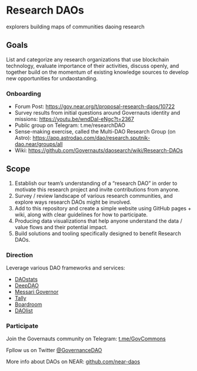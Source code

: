 # Research DAOs

explorers building maps of communities daoing research

## Goals

List and categorize any research organizations that use blockchain technology, evaluate importance of their activities, discuss openly, and together build on the momentum of existing knowledge sources to develop new opportunities for undaostanding.

### Onboarding

- Forum Post: https://gov.near.org/t/proposal-research-daos/10722
- Survey results from initial questions around Governauts identity and missions: https://youtu.be/wndDaI-eNgc?t=2367
- Public group on Telegram: t.me/researchDAO
- Sense-making exercise, called the Multi-DAO Research Group (on Astro): https://app.astrodao.com/dao/research.sputnik-dao.near/groups/all
- Wiki: https://github.com/Governauts/daosearch/wiki/Research-DAOs

## Scope

1. Establish our team’s understanding of a “research DAO” in order to motivate this research project and invite contributions from anyone.
2. Survey / review landscape of various research communities, and explore ways research DAOs might be involved.
3. Add to this repository and create a simple website using GitHub pages + wiki, along with clear guidelines for how to participate.
4. Producing data visualizations that help anyone understand the data / value flows and their potential impact.
5. Build solutions and tooling specifically designed to benefit Research DAOs.

### Direction

Leverage various DAO frameworks and services:

- [DAOstats](https://daostats.io)
- [DeepDAO](https://deepdao.io)
- [Messari Governor](https://messari.io/governor)
- [Tally](http://withtally.com)
- [Boardroom](https://www.boardroom.info)
- [DAOlist](https://daolist.fyi)

### Participate

Join the Governauts community on Telegram:
[t.me/GovCommons](https://t.me/GovCommons)

Fpllow us on Twitter [@GovernanceDAO](https://twitter.com/GovernanceDAO)

More info about DAOs on NEAR: [github.com/near-daos](https://github.com/near-daos)
